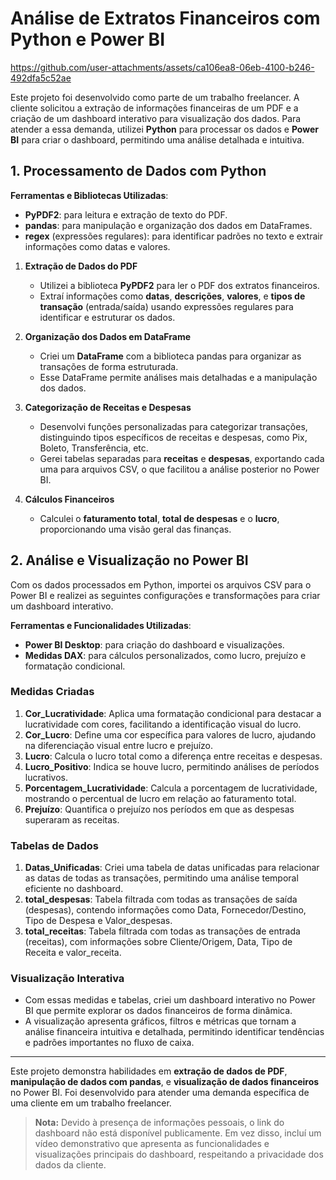 # Análise de Extratos Financeiros com Python e Power BI




https://github.com/user-attachments/assets/ca106ea8-06eb-4100-b246-492dfa5c52ae


Este projeto foi desenvolvido como parte de um trabalho freelancer. A cliente solicitou a extração de informações financeiras de um PDF e a criação de um dashboard interativo para visualização dos dados. Para atender a essa demanda, utilizei **Python** para processar os dados e **Power BI** para criar o dashboard, permitindo uma análise detalhada e intuitiva.

## 1. Processamento de Dados com Python

**Ferramentas e Bibliotecas Utilizadas**: 
- **PyPDF2**: para leitura e extração de texto do PDF.
- **pandas**: para manipulação e organização dos dados em DataFrames.
- **regex** (expressões regulares): para identificar padrões no texto e extrair informações como datas e valores.

1. **Extração de Dados do PDF**
   - Utilizei a biblioteca **PyPDF2** para ler o PDF dos extratos financeiros.
   - Extraí informações como **datas**, **descrições**, **valores**, e **tipos de transação** (entrada/saída) usando expressões regulares para identificar e estruturar os dados.

2. **Organização dos Dados em DataFrame**
   - Criei um **DataFrame** com a biblioteca pandas para organizar as transações de forma estruturada.
   - Esse DataFrame permite análises mais detalhadas e a manipulação dos dados.

3. **Categorização de Receitas e Despesas**
   - Desenvolvi funções personalizadas para categorizar transações, distinguindo tipos específicos de receitas e despesas, como Pix, Boleto, Transferência, etc.
   - Gerei tabelas separadas para **receitas** e **despesas**, exportando cada uma para arquivos CSV, o que facilitou a análise posterior no Power BI.

4. **Cálculos Financeiros**
   - Calculei o **faturamento total**, **total de despesas** e o **lucro**, proporcionando uma visão geral das finanças.

## 2. Análise e Visualização no Power BI

Com os dados processados em Python, importei os arquivos CSV para o Power BI e realizei as seguintes configurações e transformações para criar um dashboard interativo.

**Ferramentas e Funcionalidades Utilizadas**:
- **Power BI Desktop**: para criação do dashboard e visualizações.
- **Medidas DAX**: para cálculos personalizados, como lucro, prejuízo e formatação condicional.

### Medidas Criadas

1. **Cor_Lucratividade**: Aplica uma formatação condicional para destacar a lucratividade com cores, facilitando a identificação visual do lucro.
2. **Cor_Lucro**: Define uma cor específica para valores de lucro, ajudando na diferenciação visual entre lucro e prejuízo.
3. **Lucro**: Calcula o lucro total como a diferença entre receitas e despesas.
4. **Lucro_Positivo**: Indica se houve lucro, permitindo análises de períodos lucrativos.
5. **Porcentagem_Lucratividade**: Calcula a porcentagem de lucratividade, mostrando o percentual de lucro em relação ao faturamento total.
6. **Prejuízo**: Quantifica o prejuízo nos períodos em que as despesas superaram as receitas.

### Tabelas de Dados

1. **Datas_Unificadas**: Criei uma tabela de datas unificadas para relacionar as datas de todas as transações, permitindo uma análise temporal eficiente no dashboard.
2. **total_despesas**: Tabela filtrada com todas as transações de saída (despesas), contendo informações como Data, Fornecedor/Destino, Tipo de Despesa e Valor_despesas.
3. **total_receitas**: Tabela filtrada com todas as transações de entrada (receitas), com informações sobre Cliente/Origem, Data, Tipo de Receita e valor_receita.

### Visualização Interativa

- Com essas medidas e tabelas, criei um dashboard interativo no Power BI que permite explorar os dados financeiros de forma dinâmica.
- A visualização apresenta gráficos, filtros e métricas que tornam a análise financeira intuitiva e detalhada, permitindo identificar tendências e padrões importantes no fluxo de caixa.

---

Este projeto demonstra habilidades em **extração de dados de PDF**, **manipulação de dados com pandas**, e **visualização de dados financeiros** no Power BI. Foi desenvolvido para atender uma demanda específica de uma cliente em um trabalho freelancer.

> **Nota:** Devido à presença de informações pessoais, o link do dashboard não está disponível publicamente. Em vez disso, incluí um vídeo demonstrativo que apresenta as funcionalidades e visualizações principais do dashboard, respeitando a privacidade dos dados da cliente.
